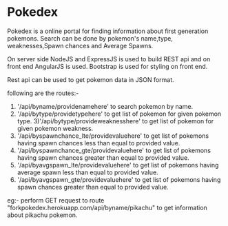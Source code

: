 # Pokedex


Pokedex is a online portal for finding information about first generation pokemons.
Search can be done by pokemon's name,type, weaknesses,Spawn chances and Average Spawns.

On server side NodeJS and ExpressJS is used to build REST api and on front end AngularJS is used.
Bootstrap is used for styling on front end.

Rest api can be used to get pokemon data in JSON format.

following are the routes:-

1) '/api/byname/providenamehere' to search pokemon by name.
2) '/api/bytype/providetypehere' to get list of pokemon for given pokemon type.
3)'/api/bytype/provideweaknesshere' to get list of pokemon for given pokemon weakness.
4) '/api/byspawnchance_lte/providevaluehere' to get list of pokemons having spawn chances less than equal to provided value.
5) '/api/byspawnchance_gte/providevaluehere' to get list of pokemons having spawn chances greater than equal to provided value.
6) '/api/byavgspawn_lte/providevaluehere' to get list of pokemons having average spawn  less than equal to provided value.
7) '/api/byavgspawn_gte/providevaluehere' to get list of pokemons having spawn chances greater than equal to provided value.


eg:- perform GET request to route "forkpokedex.herokuapp.com/api/byname/pikachu"  to get information about pikachu pokemon.

